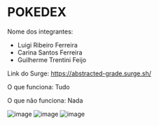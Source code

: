 # POKEDEX

Nome dos integrantes: 
- Luigi Ribeiro Ferreira
- Carina Santos Ferreira 
- Guilherme Trentini Feijo 

Link do Surge: https://abstracted-grade.surge.sh/

O que funciona:
Tudo

O que não funciona: 
Nada


![image](https://user-images.githubusercontent.com/87434836/138351337-c1d83eef-f4fb-4668-81a5-c9ba20b9fb4d.png)
![image](https://user-images.githubusercontent.com/87434836/138351412-cdad806c-bfde-4601-a742-ad4e9052f42a.png)
![image](https://user-images.githubusercontent.com/87434836/138351448-e596ed9e-083a-441d-a324-8ca31e2953dd.png)

